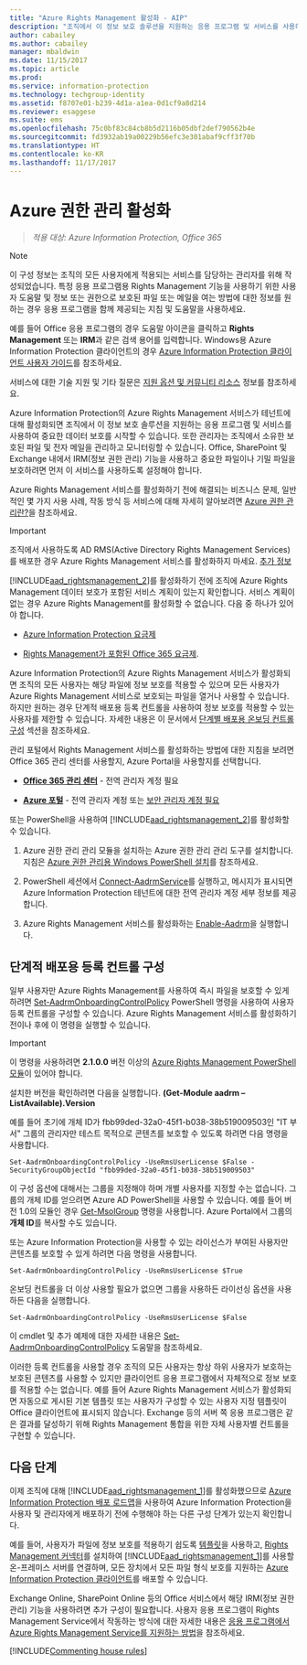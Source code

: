 ```yaml
---
title: "Azure Rights Management 활성화 - AIP"
description: "조직에서 이 정보 보호 솔루션을 지원하는 응용 프로그램 및 서비스를 사용하여 문서 및 전자 메일 보호를 시작할 수 있도록 하려면 Azure Rights Management 서비스를 활성화해야 합니다."
author: cabailey
ms.author: cabailey
manager: mbaldwin
ms.date: 11/15/2017
ms.topic: article
ms.prod: 
ms.service: information-protection
ms.technology: techgroup-identity
ms.assetid: f8707e01-b239-4d1a-a1ea-0d1cf9a8d214
ms.reviewer: esaggese
ms.suite: ems
ms.openlocfilehash: 75c0bf83c84cb8b5d2116b05dbf2def790562b4e
ms.sourcegitcommit: fd3932ab19a00229b56efc3e301abaf9cff3f70b
ms.translationtype: HT
ms.contentlocale: ko-KR
ms.lasthandoff: 11/17/2017
---
```

# <a name="activating-azure-rights-management"></a>Azure 권한 관리 활성화

>*적용 대상: Azure Information Protection, Office 365*

> [!NOTE]
> 이 구성 정보는 조직의 모든 사용자에게 적용되는 서비스를 담당하는 관리자를 위해 작성되었습니다. 특정 응용 프로그램용 Rights Management 기능을 사용하기 위한 사용자 도움말 및 정보 또는 권한으로 보호된 파일 또는 메일을 여는 방법에 대한 정보를 원하는 경우 응용 프로그램을 함께 제공되는 지침 및 도움말을 사용하세요.
>
> 예를 들어 Office 응용 프로그램의 경우 도움말 아이콘을 클릭하고 **Rights Management** 또는 **IRM**과 같은 검색 용어를 입력합니다. Windows용 Azure Information Protection 클라이언트의 경우 [Azure Information Protection 클라이언트 사용자 가이드](../rms-client/client-user-guide.md)를 참조하세요.
>
> 서비스에 대한 기술 지원 및 기타 질문은 [지원 옵션 및 커뮤니티 리소스](../get-started/information-support.md#support-options-and-community-resources) 정보를 참조하세요.

Azure Information Protection의 Azure Rights Management 서비스가 테넌트에 대해 활성화되면 조직에서 이 정보 보호 솔루션을 지원하는 응용 프로그램 및 서비스를 사용하여 중요한 데이터 보호를 시작할 수 있습니다. 또한 관리자는 조직에서 소유한 보호된 파일 및 전자 메일을 관리하고 모니터링할 수 있습니다. Office, SharePoint 및 Exchange 내에서 IRM(정보 권한 관리) 기능을 사용하고 중요한 파일이나 기밀 파일을 보호하려면 먼저 이 서비스를 사용하도록 설정해야 합니다.

Azure Rights Management 서비스를 활성화하기 전에 해결되는 비즈니스 문제, 일반적인 몇 가지 사용 사례, 작동 방식 등 서비스에 대해 자세히 알아보려면 [Azure 권한 관리란?](../understand-explore/what-is-azure-rms.md)을 참조하세요.

> [!IMPORTANT]
> 조직에서 사용하도록 AD RMS(Active Directory Rights Management Services)를 배포한 경우 Azure Rights Management 서비스를 활성화하지 마세요. [추가 정보](prepare-environment-adrms.md)

[!INCLUDE[aad_rightsmanagement_2](../includes/aad_rightsmanagement_2_md.md)]를 활성화하기 전에 조직에 Azure Rights Management 데이터 보호가 포함된 서비스 계획이 있는지 확인합니다. 서비스 계획이 없는 경우 Azure Rights Management를 활성화할 수 없습니다. 다음 중 하나가 있어야 합니다.

- [Azure Information Protection 요금제](https://www.microsoft.com/cloud-platform/azure-information-protection-pricing) 

- [Rights Management가 포함된 Office 365 요금제](http://download.microsoft.com/download/E/C/F/ECF42E71-4EC0-48FF-AA00-577AC14D5B5C/Azure_Information_Protection_licensing_datasheet_EN-US.pdf).

Azure Information Protection의 Azure Rights Management 서비스가 활성화되면 조직의 모든 사용자는 해당 파일에 정보 보호를 적용할 수 있으며 모든 사용자가 Azure Rights Management 서비스로 보호되는 파일을 열거나 사용할 수 있습니다. 하지만 원하는 경우 단계적 배포용 등록 컨트롤을 사용하여 정보 보호를 적용할 수 있는 사용자를 제한할 수 있습니다. 자세한 내용은 이 문서에서 [단계별 배포용 온보딩 컨트롤 구성](#configuring-onboarding-controls-for-a-phased-deployment) 섹션을 참조하세요.

관리 포털에서 Rights Management 서비스를 활성화하는 방법에 대한 지침을 보려면 Office 365 관리 센터를 사용할지, Azure Portal을 사용할지를 선택합니다.

- [**Office 365 관리 센터**](activate-office365.md) - 전역 관리자 계정 필요

- [**Azure 포털**](activate-azure.md) - 전역 관리자 계정 또는 [보안 관리자 계정 필요](https://docs.microsoft.com/azure/active-directory/active-directory-assign-admin-roles)

또는 PowerShell을 사용하여 [!INCLUDE[aad_rightsmanagement_2](../includes/aad_rightsmanagement_2_md.md)]를 활성화할 수 있습니다.

1. Azure 권한 관리 관리 모듈을 설치하는 Azure 권한 관리 관리 도구를 설치합니다. 지침은 [Azure 권한 관리용 Windows PowerShell 설치](../deploy-use/install-powershell.md)를 참조하세요.

2. PowerShell 세션에서 [Connect-AadrmService](/powershell/module/aadrm/connect-aadrmservice)를 실행하고, 메시지가 표시되면 Azure Information Protection 테넌트에 대한 전역 관리자 계정 세부 정보를 제공합니다.

3. Azure Rights Management 서비스를 활성화하는 [Enable-Aadrm](/powershell/module/aadrm/enable-aadrm)을 실행합니다.

## <a name="configuring-onboarding-controls-for-a-phased-deployment"></a>단계적 배포용 등록 컨트롤 구성
일부 사용자만 Azure Rights Management를 사용하여 즉시 파일을 보호할 수 있게 하려면 [Set-AadrmOnboardingControlPolicy](/powershell/module/aadrm/set-aadrmonboardingcontrolpolicy) PowerShell 명령을 사용하여 사용자 등록 컨트롤을 구성할 수 있습니다. Azure Rights Management 서비스를 활성화하기 전이나 후에 이 명령을 실행할 수 있습니다.

> [!IMPORTANT]
> 이 명령을 사용하려면 **2.1.0.0** 버전 이상의 [Azure Rights Management PowerShell 모듈](https://go.microsoft.com/fwlink/?LinkId=257721)이 있어야 합니다.
>
> 설치한 버전을 확인하려면 다음을 실행합니다. **(Get-Module aadrm –ListAvailable).Version**

예를 들어 초기에 개체 ID가 fbb99ded-32a0-45f1-b038-38b519009503인 "IT 부서" 그룹의 관리자만 테스트 목적으로 콘텐츠를 보호할 수 있도록 하려면 다음 명령을 사용합니다.

```
Set-AadrmOnboardingControlPolicy -UseRmsUserLicense $False -SecurityGroupObjectId "fbb99ded-32a0-45f1-b038-38b519009503"
```

이 구성 옵션에 대해서는 그룹을 지정해야 하며 개별 사용자를 지정할 수는 없습니다. 그룹의 개체 ID를 얻으려면 Azure AD PowerShell을 사용할 수 있습니다. 예를 들어 버전 1.0의 모듈인 경우 [Get-MsolGroup](/powershell/msonline/v1/get-msolgroup) 명령을 사용합니다. Azure Portal에서 그룹의 **개체 ID**를 복사할 수도 있습니다.

또는 Azure Information Protection을 사용할 수 있는 라이선스가 부여된 사용자만 콘텐츠를 보호할 수 있게 하려면 다음 명령을 사용합니다.

```
Set-AadrmOnboardingControlPolicy -UseRmsUserLicense $True
```

온보딩 컨트롤을 더 이상 사용할 필요가 없으면 그룹을 사용하든 라이선싱 옵션을 사용하든 다음을 실행합니다.

```
Set-AadrmOnboardingControlPolicy -UseRmsUserLicense $False
```


이 cmdlet 및 추가 예제에 대한 자세한 내용은 [Set-AadrmOnboardingControlPolicy](/powershell/aadrm/vlatest/set-aadrmonboardingcontrolpolicy) 도움말을 참조하세요.

이러한 등록 컨트롤을 사용할 경우 조직의 모든 사용자는 항상 하위 사용자가 보호하는 보호된 콘텐츠를 사용할 수 있지만 클라이언트 응용 프로그램에서 자체적으로 정보 보호를 적용할 수는 없습니다. 예를 들어 Azure Rights Management 서비스가 활성화되면 자동으로 게시된 기본 템플릿 또는 사용자가 구성할 수 있는 사용자 지정 템플릿이 Office 클라이언트에 표시되지 않습니다.  Exchange 등의 서버 쪽 응용 프로그램은 같은 결과를 달성하기 위해 Rights Management 통합을 위한 자체 사용자별 컨트롤을 구현할 수 있습니다.


## <a name="next-steps"></a>다음 단계
이제 조직에 대해 [!INCLUDE[aad_rightsmanagement_1](../includes/aad_rightsmanagement_1_md.md)]를 활성화했으므로 [Azure Information Protection 배포 로드맵](../plan-design/deployment-roadmap.md)을 사용하여 Azure Information Protection을 사용자 및 관리자에게 배포하기 전에 수행해야 하는 다른 구성 단계가 있는지 확인합니다. 

예를 들어, 사용자가 파일에 정보 보호를 적용하기 쉽도록 [템플릿](configure-policy-templates.md)을 사용하고, [Rights Management 커넥터](deploy-rms-connector.md)를 설치하여 [!INCLUDE[aad_rightsmanagement_1](../includes/aad_rightsmanagement_1_md.md)]를 사용할 온-프레미스 서버를 연결하며, 모든 장치에서 모든 파일 형식 보호를 지원하는 [Azure Information Protection 클라이언트](../rms-client/aip-client.md)를 배포할 수 있습니다. 

Exchange Online, SharePoint Online 등의 Office 서비스에서 해당 IRM(정보 권한 관리) 기능을 사용하려면 추가 구성이 필요합니다. 사용자 응용 프로그램이 Rights Management Service에서 작동하는 방식에 대한 자세한 내용은 [응용 프로그램에서 Azure Rights Management Service를 지원하는 방법](../understand-explore/applications-support.md)을 참조하세요.


[!INCLUDE[Commenting house rules](../includes/houserules.md)]